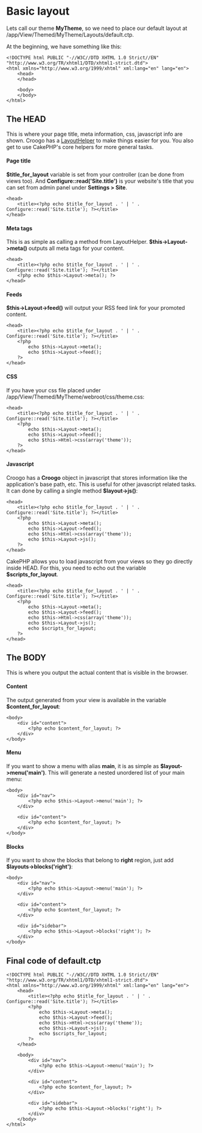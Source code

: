 # Basic layout

Lets call our theme **MyTheme**, so we need to place our default layout at /app/View/Themed/MyTheme/Layouts/default.ctp.

At the beginning, we have something like this:

    <!DOCTYPE html PUBLIC "-//W3C//DTD XHTML 1.0 Strict//EN" "http://www.w3.org/TR/xhtml1/DTD/xhtml1-strict.dtd">
    <html xmlns="http://www.w3.org/1999/xhtml" xml:lang="en" lang="en">
        <head>
        </head>
        
        <body>
        </body>
    </html>

## The HEAD

This is where your page title, meta information, css, javascript info are shown. Croogo has a [LayoutHelper](http://github.com/croogo/croogo/blob/1.4/View/Helper/LayoutHelper.php) to make things easier for you. You also get to use CakePHP's core helpers for more general tasks.

#### Page title

**$title\_for\_layout** variable is set from your controller (can be done from views too). And **Configure::read('Site.title')** is your website's title that you can set from admin panel under **Settings &gt; Site**.

    <head>
        <title><?php echo $title_for_layout . ' | ' . Configure::read('Site.title'); ?></title>
    </head>

#### Meta tags

This is as simple as calling a method from LayoutHelper. **$this->Layout->meta()** outputs all meta tags for your content.

    <head>
        <title><?php echo $title_for_layout . ' | ' . Configure::read('Site.title'); ?></title>
        <?php echo $this->Layout->meta(); ?>
    </head>

#### Feeds

**$this->Layout->feed()** will output your RSS feed link for your promoted content.

    <head>
        <title><?php echo $title_for_layout . ' | ' . Configure::read('Site.title'); ?></title>
        <?php 
            echo $this->Layout->meta();
            echo $this->Layout->feed();
        ?>
    </head>

#### CSS

If you have your css file placed under /app/View/Themed/MyTheme/webroot/css/theme.css:

    <head>
        <title><?php echo $title_for_layout . ' | ' . Configure::read('Site.title'); ?></title>
        <?php 
            echo $this->Layout->meta();
            echo $this->Layout->feed();
            echo $this->Html->css(array('theme'));
        ?>
    </head>

#### Javascript

Croogo has a **Croogo** object in javascript that stores information like the application's base path, etc. This is useful for other javascript related tasks. It can done by calling a single method **$layout-&gt;js()**:

    <head>
        <title><?php echo $title_for_layout . ' | ' . Configure::read('Site.title'); ?></title>
        <?php 
            echo $this->Layout->meta();
            echo $this->Layout->feed();
            echo $this->Html->css(array('theme'));
            echo $this->Layout->js();
        ?>
    </head>

CakePHP allows you to load javascript from your views so they go directly inside HEAD. For this, you need to echo out the variable **$scripts\_for\_layout**.

    <head>
        <title><?php echo $title_for_layout . ' | ' . Configure::read('Site.title'); ?></title>
        <?php 
            echo $this->Layout->meta();
            echo $this->Layout->feed();
            echo $this->Html->css(array('theme'));
            echo $this->Layout->js();
            echo $scripts_for_layout;
        ?>
    </head>

## The BODY

This is where you output the actual content that is visible in the browser.

#### Content

The output generated from your view is available in the variable **$content\_for\_layout**:

    <body>
        <div id="content">
            <?php echo $content_for_layout; ?>
        </div>
    </body>

#### Menu

If you want to show a menu with alias **main**, it is as simple as **$layout->menu('main')**. This will generate a nested unordered list of your main menu:

    <body>
        <div id="nav">
            <?php echo $this->Layout->menu('main'); ?>
        </div>

        <div id="content">
            <?php echo $content_for_layout; ?>
        </div>
    </body>

#### Blocks

If you want to show the blocks that belong to **right** region, just add **$layouts->blocks('right')**:

    <body>
        <div id="nav">
            <?php echo $this->Layout->menu('main'); ?>
        </div>
        
        <div id="content">
            <?php echo $content_for_layout; ?>
        </div>
        
        <div id="sidebar">
            <?php echo $this->Layout->blocks('right'); ?>
        </div>
    </body>

## Final code of default.ctp

    <!DOCTYPE html PUBLIC "-//W3C//DTD XHTML 1.0 Strict//EN" "http://www.w3.org/TR/xhtml1/DTD/xhtml1-strict.dtd">
    <html xmlns="http://www.w3.org/1999/xhtml" xml:lang="en" lang="en">
        <head>
            <title><?php echo $title_for_layout . ' | ' . Configure::read('Site.title'); ?></title>
            <?php 
                echo $this->Layout->meta();
                echo $this->Layout->feed();
                echo $this->Html->css(array('theme'));
                echo $this->Layout->js();
                echo $scripts_for_layout;
            ?>
        </head>
        
        <body>
            <div id="nav">
                <?php echo $this->Layout->menu('main'); ?>
            </div>
        
            <div id="content">
                <?php echo $content_for_layout; ?>
            </div>
        
            <div id="sidebar">
                <?php echo $this->Layout->blocks('right'); ?>
            </div>
        </body>
    </html>